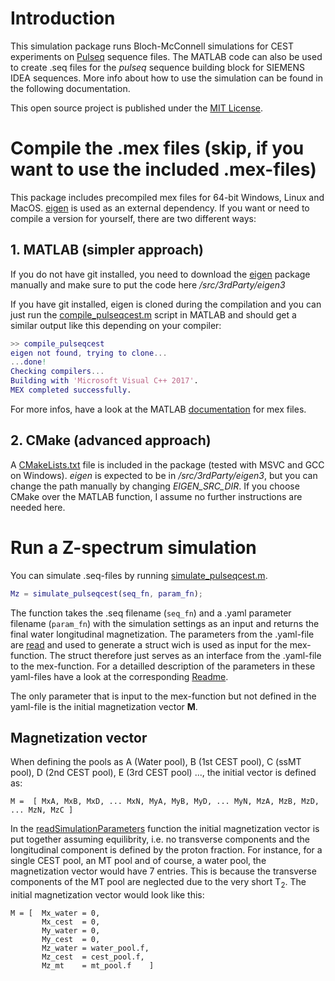# Introduction
This simulation package runs Bloch-McConnell simulations for CEST experiments on [Pulseq](http://pulseq.github.io/) sequence files. The MATLAB code can also be used to create .seq files for the *pulseq* sequence building block for SIEMENS IDEA sequences. More info about how to use the simulation can be found in the following documentation.

This open source project is published under the [MIT License](../LICENSE).

# Compile the .mex files (skip, if you want to use the included .mex-files)
This package includes precompiled mex files for 64-bit Windows, Linux and MacOS.
[eigen](https://gitlab.com/libeigen/eigen/) is used as an external dependency.
If you want or need to compile a version for yourself, there are two different ways:
## 1. MATLAB (simpler approach)

If you do not have git installed, you need to download the [eigen](https://gitlab.com/libeigen/eigen/) package manually and make sure to put the code here */src/3rdParty/eigen3*


 If you have git installed, eigen is cloned during the compilation and you can just run the [compile_pulseqcest.m](compile_pulseqcest.m) script in MATLAB and should get a similar output like this depending on your compiler: 

```Matlab
>> compile_pulseqcest
eigen not found, trying to clone...
...done!
Checking compilers...
Building with 'Microsoft Visual C++ 2017'.
MEX completed successfully.
```

For more infos, have a look at the MATLAB [documentation](https://mathworks.com/help/matlab/call-mex-files-1.html) for mex files.

## 2. CMake (advanced approach)
A [CMakeLists.txt](src/CMakeLists.txt) file is included in the package (tested with MSVC and GCC on Windows). *eigen* is expected to be in */src/3rdParty/eigen3*, but you can change the path manually by changing *EIGEN_SRC_DIR*. If you choose CMake over the MATLAB function, I assume no further instructions are needed here.

# Run a Z-spectrum simulation

You can simulate .seq-files by running [simulate_pulseqcest.m](simulate_pulseqcest.m).

```Matlab
Mz = simulate_pulseqcest(seq_fn, param_fn);
```

The function takes the .seq filename (```seq_fn```) and a .yaml parameter filename (```param_fn```) with the simulation settings as an input and returns the final water longitudinal magnetization.
The parameters from the .yaml-file are [read](readSimulationParameters.m) and used to generate a struct wich is used as input for the mex-function. The struct therefore just serves as an interface from the .yaml-file to the mex-function. For a detailled description of the parameters in these yaml-files have a look at the corresponding [Readme](../examples/Readme.md#yaml-parameter-files). 

The only parameter that is input to the mex-function but not defined in the yaml-file is the initial magnetization vector **M**.


## Magnetization vector

When defining the pools as A (Water pool), B (1st CEST pool), C (ssMT pool), D (2nd CEST pool), E (3rd CEST pool) ..., the initial vector is defined as:

```
M =  [ MxA, MxB, MxD, ... MxN, MyA, MyB, MyD, ... MyN, MzA, MzB, MzD, ... MzN, MzC ]
```

In the [readSimulationParameters](readSimulationParameters.m) function the initial magnetization vector is put together assuming equilibrity, i.e. no transverse components and the longitudinal component is defined by the proton fraction. For instance, for a single CEST pool, an MT pool and of course, a water pool, the magnetization vector would have 7 entries. This is because the transverse components of the MT pool are neglected due to the very short T<sub>2</sub>. The initial magnetization vector would look like this:

```
M = [  Mx_water = 0,
       Mx_cest  = 0,
       My_water = 0,
       My_cest  = 0,
       Mz_water = water_pool.f,
       Mz_cest  = cest_pool.f,
       Mz_mt    = mt_pool.f    ]
```

